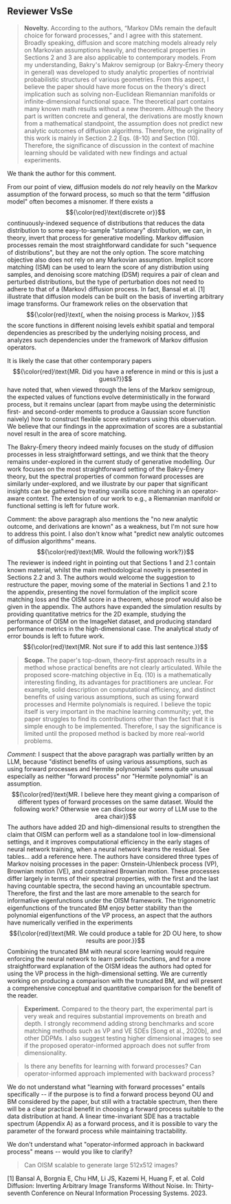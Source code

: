 ## Reviewer VsSe

>**Novelty.** According to the authors, “Markov DMs remain the default choice for forward processes,” and I agree with this statement. Broadly speaking, diffusion and score matching models already rely on Markovian assumptions heavily, and theoretical properties in Sections 2 and 3 are also applicable to contemporary models. From my understanding, Bakry's Makrov semigroup (or Bakry-Émery theory in general) was developed to study analytic properties of nontrivial probabilistic structures of various geometries. From this aspect, I believe the paper should have more focus on the theory's direct implication such as solving non-Euclidean Riemannian manifolds or infinite-dimensional functional space. The theoretical part contains many known math results without a new theorem. Although the theory part is written concrete and general, the derivations are mostly known from a mathematical standpoint, the assumption does not predict new analytic outcomes of diffusion algorithms. Therefore, the originality of this work is mainly in Section 2.2 Eqs. (8-10) and Section (10). Therefore, the significance of discussion in the context of machine learning should be validated with new findings and actual experiments.

We thank the author for this comment. 

From our point of view, diffusion models do _not_ rely heavily on the Markov assumption of the forward process, so much so that the term "diffusion model" often becomes a misnomer. If there exists a  $${\color{red}\text{discrete or}}$$ continuously-indexed sequence of distributions that reduces the data distribution to some easy-to-sample "stationary" distribution, we can, in theory, invert that process for generative modelling. Markov diffusion processes remain the most straightforward candidate for such "sequence of distributions", but they are not the only option. The score matching objective also does not rely on any Markovian assumption. Implicit score matching (ISM) can be used to learn the score of any distribution using samples, and denoising score matching (DSM) requires a pair of clean and perturbed distributions, but the type of perturbation does not need to adhere to that of a (Markov) diffusion process. In fact, Bansal et al. [1] illustrate that diffusion models can be built on the basis of inverting arbitrary image transforms. Our framework relies on the observation that $${\color{red}\text{, when the noising process is Markov, }}$$ the score functions in different noising levels exhibit spatial and temporal dependencies as prescribed by the underlying noising process, and analyzes such dependencies under the framework of Markov diffusion operators. 

It is likely the case that other contemporary papers $${\color{red}\text{MR. Did you have a reference in mind or this is just a guess?}}$$ have noted that, when viewed through the lens of the Markov semigroup, the expected values of functions evolve deterministically in the forward process, but it remains unclear (apart from maybe using the deterministic first- and second-order moments to produce a Gaussian score function naively) how to construct flexible score estimators using this observation. We believe that our findings in the approximation of scores are a substantial novel result in the area of score matching.  

The Bakry-Émery theory indeed mainly focuses on the study of diffusion processes in less straightforward settings, and we think that the theory remains under-explored in the current study of generative modelling. Our work focuses on the most straightforward setting of the Bakry-Émery theory, but the spectral properties of common forward processes are similarly under-explored, and we illustrate by our paper that significant insights can be gathered by treating vanilla score matching in an operator-aware context. The extension of our work to e.g., a Riemannian manifold or functional setting is left for future work. 

Comment: the above paragraph also mentions the "no new analytic outcome, and derivations are known" as a weakness, but I'm not sure how to address this point. I also don't know what "predict new analytic outcomes of diffusion algorithms" means. 
$${\color{red}\text{MR. Would the following work?}}$$ The reviewer is indeed right in pointing out that Sections 1 and 2.1 contain known material, whilst the main methodological novelty is presented in Sections 2.2 and 3. The authors would welcome the suggestion to restructure the paper, moving some of the material in Sections 1 and 2.1 to the appendix, presenting the novel formulation of the implicit score matching loss and the OISM score in a theorem, whose proof would also be given in the appendix. The authors have expanded the simulation results by providing quantitative metrics for the 2D example, studying the performance of OISM on the ImageNet dataset, and producing standard performance metrics in the high-dimensional case. The analytical study of error bounds is left to future work. $${\color{red}\text{MR. Not sure if to add this last sentence.}}$$ 

>**Scope.** The paper's top-down, theory-first approach results in a method whose practical benefits are not clearly articulated. While the proposed score-matching objective in Eq. (10) is a mathematically interesting finding, its advantages for practitioners are unclear. For example, solid description on computational efficiency, and distinct benefits of using various assumptions, such as using forward processes and Hermite polynomials is required. I believe the topic itself is very important in the machine learning community; yet, the paper struggles to find its contributions other than the fact that it is simple enough to be implemented. Therefore, I say the significance is limited until the proposed method is backed by more real-world problems.



_Comment_: I suspect that the above paragraph was partially written by an LLM, because "distinct benefits of using various assumptions, such as using forward processes and Hermite polynomials" seems quite unusual especially as neither "forward process" nor "Hermite polynomial" is an assumption. $${\color{red}\text{MR. I believe here they meant giving a comparison of different types of forward processes on the same dataset. Would the following work? Otherwsie we can disclose our worry of LLM use to the area chair}}$$ The authors have added 2D and high-dimensional results to strengthen the claim that OISM can perform well as a standalone tool in low-dimensional settings, and it improves computational efficiency in the early stages of neural network training, when a neural network learns the residual. See tables... add a reference here. The authors have considered three types of Markov noising processes in the paper: Ornstein-Uhlenbeck process (VP), Brownian motion (VE), and constrained Brownian motion. These processes differ largely in terms of their spectral properties, with the first and the last having countable spectra, the second having an uncountable spectrum. Therefore, the first and the last are more amenable to the search for informative eigenfunctions under the OISM framework. The trigonometric eigenfunctions of the truncated BM enjoy better stability than the polynomial eigenfunctions of the VP process, an aspect that the authors have numerically verified in the experiments $${\color{red}\text{MR. We could produce a table for 2D OU here, to show results are poor.}}$$ Combining the truncated BM with neural score learning would require enforcing the neural network to learn periodic functions, and for a more straightforward explanation of the OISM ideas the authors had opted for using the VP process in the high-dimensional setting. We are currently working on producing a comparison with the truncated BM, and will present a comprehensive conceptual and quantitative comparison for the benefit of the reader. 

> **Experiment.** Compared to the theory part, the experimental part is very weak and requires substantial improvements on breath and depth. I strongly recommend adding strong benchmarks and score matching methods such as VP and VE SDEs [Song et al., 2020b], and other DDPMs. I also suggest testing higher dimensional images to see if the proposed operator-informed approach does not suffer from dimensionality.



> Is there any benefits for learning with forward processes? Can operator-informed approach implemented with backward process?

We do not understand what "learning with forward processes" entails specifically -- if the purpose is to find a forward process beyond OU and BM considered by the paper, but still with a tractable spectrum, then there will be a clear practical benefit in choosing a forward process suitable to the data distribution at hand. A linear time-invariant SDE has a tractable spectrum (Appendix A) as a forward process, and it is possible to vary the parameter of the forward process while maintaining tractability. 

We don't understand what "operator-informed approach in backward process" means -- would you like to clarify?

> Can OISM scalable to generate large 512x512 images?

[1] Bansal A, Borgnia E, Chu HM, Li JS, Kazemi H, Huang F, et al. Cold Diffusion: Inverting Arbitrary Image Transforms Without Noise. In: Thirty-seventh Conference on Neural Information Processing Systems. 2023.
